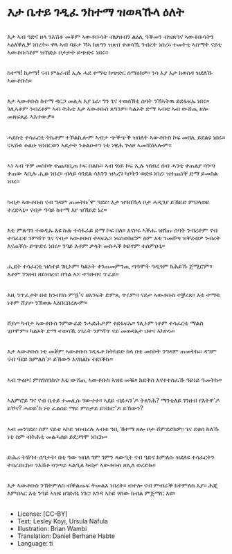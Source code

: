 # እታ ቤተይ ገዲፈ ንከተማ ዝወጻኹላ ዕለት

##
እታ ኣብ ዓድና ዘላ ንእሽቶ መቖም ኣውቶቡሳት ብህዝብን ልዕሊ ዓቕመን ብዝጸዓና ኣውቶቡሳትን ኣዕለቕሊቓ ነበረት። ዋላ ኣብ ባይታ ኻኣ ክጸዓን ዝጽበ ተወሳኺ ንብረት ነበረ። ተመትቲ ኣስማት ናይቲ ኣውቶቡሳቶም ዝኸድኦ ቦታታት ይጭድሩ ነበሩ።

##
ከተማ! ከታማ! ናብ ምዕራብ! ኢሉ ሓደ ተማቲ ክጭድር ሰማዕክዎ። ንሳ እያ እታ ክወስዳ ዝደለኹ ኣውቶቡስ።

##
እታ ኣውቶቡስ ከተማ ዳርጋ መሊኣ እያ ኔራ፡ ግን ጌና ተወሰኽቲ ሰባት ንኽኣትዉ ይደፋፍኡ ነበሩ። ገሊኣቶም ንብረቶም ኣብ ትሕቲ እታ ኣውቶቡስ ጸዓንዎ። ካልኦት ድማ ኣብቲ ኣብ ውሽጢ ዘሎ መጸፍጸፊ ኣእተውዎ።

##
ሓደስቲ ተሳፈርቲ ትኬቶም ተኾልኪሎም ኣብታ ጭቕጭቕ ዝበለት ኣውቶቡስ ኮፍ መበሊ ይደልዩ ነበሩ። ናኣሽቱ ቆልዑ ዝነበርወን ኣዴታት ንቆልዑተን ነቲ ነዊሕ ጕዕዞ ኣመሻሽኣሎም።

##
ኣነ ኣብ ጥቓ መስኮት ተጨባቢጠ ኮፍ በልኩ። ኣብ ጎነይ ኮፍ ኢሉ ዝነበረ ሰብ ሓንቲ ቀጠልያ ሳንጣ ቀጠው ኣቢሉ ሒዙ ነበረ። ብላይ ሳንደል ሳእንን ዝኣረገ ካቦትን ወድዩ ነበረ፡ ዝተጨነቐ ድማ ይመስል ነበረ።

##
ካብታ ኣውቶቡስ ናብ ግዳም ጠመትኩ'ሞ ዓደይ፡ እታ ዝዓበኹላ ቦታ ሓዲገያ ይኸይድ ምህላወይ ተረድኣኒ። ናብታ ዓባይ ከተማ እየ ዝኸይድ ኔረ።

##
እቲ ምጽዓን ተወዲኡ እዩ ኩሉ ተሳፋራይ ድማ ኮፍ በለ። እናዞሩ ኣቕሑ ዝሸጡ ሰባት ንብረቶም ናብ ተሳፈርቲ ንምሻጥ ጌና ናብታ ኣውቶቡስ ተዳፍኡ። ነፍስወከፎም ስም እቲ ንመሸጣ ዝቐረብዎ ንብረት እናጠቐሱ ይጭድሩ ነበሩ። ንዓይ እቶም ቃላት መስሓቕ ኮይኖም ተሰምዑኒ።

##
ሒደት ተሳፈርቲ ዝስተይ ገዚኦም፡ ካልኦት ቀንጠመምንጢ ጣዓሞት ዓዲጎም ክሕይኹ ጀሚሮም። እቶም ገንዘብ ዘይነበረና፡ በዓል ኣነ፡ ተዓዘብና ጥራይ።

##
እዚ ንጥፈታት በቲ ክንብገስ ምዃ'ና ዘአንፍት ድምጺ ጥሩምባ ናይታ ኣውቶቡስ ተቛረጸ። እቲ ተማቲ ነቶም ሸያጦ ንኽወጹ ኣዕበርበረሎም።

##
ሸያጦ ካብታ ኣውቶቡስ ንምውራድ ንሓድሕዶም ተደፋፍኡ። ገሊኦም ነቶም ተሳፈርቲ ማልስ ሂቦሞም። ካልኦት ድማ ተወሳኺ ነገራት ንምሻጥ ናይ መወዳእታ ህቀና ኣካየዱ።

##
እታ ኣውቶቡስ ነቲ መቖም ኣውቶቡስ ገዲፋቶ ክትከይድ ከላ በቲ መስኮት ንግዳም ጠመትኩ። ዳግም ናብ ዓደይ ክምለስ'ዶ ይኸውን እናበልኩ ተደነቕኩ።

##
ኣብ ጕዕዞና ምስገስገስና፡ እቲ ውሽጢ ኣውቶቡስ ኣዝዩ መቘ። ክድቅስ እናተተስፈኹ ዓይነይ ዓመትኩ።

##
ኣእምሮይ ግና ናብ ቤተይ ተመሊሱ ሃውተተ። ኣደይ ብደሓን'ዶ ትጸንሕ? ማንቲለይ ገንዘብ የእትዋ'ዶ ይኾና? ሓወይ'ከ ነቲ ፈልሰይ ማይ ምስታይ ይዝክሮ'ዶ ይኸውን?

##
ኣብ መንገደይ፡ ስም ናይቲ ኣኮይ ዝነብረሉ ኣብቲ ዓቢ ኸተማ ዘሎ ቦታ ሸምደድክዎ። ጌና ደቂሰ ከለኹ ነቲ ስም ብትሕቲ መልሓሰይ ይደጋግሞ ነበርኩ።

##
ድሕሪ ትሽዓተ ሰዓታት፡ በቲ ዓው ዝበለ ገም ገምን ጻውዒት ናብ ዓድና ክምለሱ ዝደለዩ ተሳፈርትን ተበራበርኩ። ንእሽቶ ሳንጣይ ኣልዒለ ካብታ ኣውቶቡስ ዘሊለ ወረድኩ።

##
እታ ኣውቶቡስ ንኽትምለስ ብቕልጡፍ ትመልእ ነበረት። ብተሎ ናብ ምብራቕ ክትምለስ እያ። ሕጂ እምበኣር እቲ ንዓይ ኣዝዩ ዘገድሰኒ ነገር፡ እንዳ ኣኮይ ሃሰው ክብል ምጅማር እዩ።

##
* License: [CC-BY]
* Text: Lesley Koyi, Ursula Nafula
* Illustration: Brian Wambi
* Translation: Daniel Berhane Habte
* Language: ti
